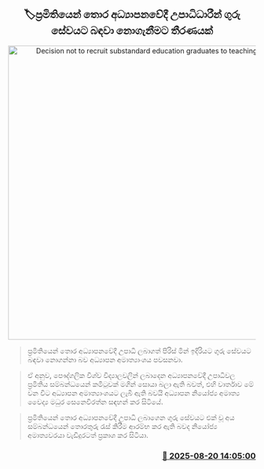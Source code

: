 <p align='center'><b><h2 align='center' title='Decision not to recruit substandard education graduates to teaching service'>🏷ප්‍රමිතියෙන් තොර අධ්‍යාපනවේදී උපාධිධාරීන් ගුරු සේවයට බඳවා නොගැනීමට තීරණයක්</h2></b></p>
<p align='center'><img src='https://helakuru.sgp1.cdn.digitaloceanspaces.com/esana/images/lib/teachers[1].png' width='600' alt='Decision not to recruit substandard education graduates to teaching service'></p>

> ප්‍රමිතියෙන් තොර අධ්‍යාපනවේදී උපාධි ලබාගත් පිරිස් මින් ඉදිරියට ගුරු සේවයට බඳවා නොගන්නා බව අධ්‍යාපන අමාත්‍යාංශය පවසනවා.

> ඒ අනුව, පෞද්ගලික විශ්ව විද්‍යාලවලින් ලබාදෙන අධ්‍යාපනවේදී උපාධිවල ප්‍රමිතිය සම්බන්ධයෙන් කමිටුවක් මගින් සොයා බලා ඇති බවත්, එහි වාර්තාව මේ වන විට අධ්‍යාපන අමාත්‍යාංශයට ලැබී ඇති බවයි අධ්‍යාපන නියෝජ්‍ය අමාත්‍ය වෛද්‍ය මධුර සෙනෙවිරත්න සඳහන් කර සිටියේ.

> ප්‍රමිතියෙන් තොර අධ්‍යාපනවේදී උපාධි ලබාගෙන ගුරු සේවයට එක් වූ අය සම්බන්ධයෙන් තොරතුරු රැස් කිරීම ආරම්භ කර ඇති බවද නියෝජ්‍ය අමාත්‍යවරයා වැඩිදුරටත් ප්‍රකාශ කර සිටියා.



<h3 align='right'><a href='https://www.helakuru.lk/esana/p/112856/'>📅 2025-08-20 14:05:00</a></h3>
